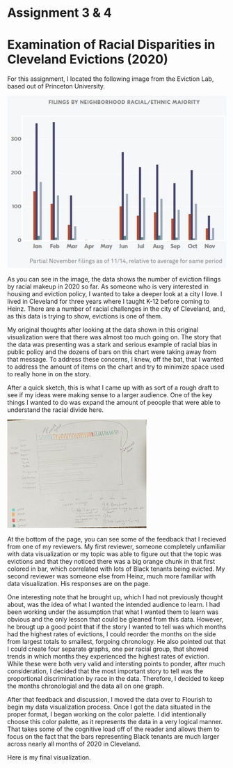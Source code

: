 # Assignment 3 & 4 

# Examination of Racial Disparities in Cleveland Evictions (2020)

For this assignment, I located the following image from the Eviction Lab, based out of Princeton University.  

![screenshot](test1.jpg)

As you can see in the image, the data shows the number of eviction filings by racial makeup in 2020 so far.  As someone who is very interested in housing and eviction policy, I wanted to take a deeper look at a city I love.  I lived in Cleveland for three years where I taught K-12 before coming to Heinz.  There are a number of racial challenges in the city of Cleveland, and, as this data is trying to show, evictions is one of them.  

My original thoughts after looking at the data shown in this original visualization were that there was almost too much going on.  The story that the data was presenting was a stark and serious example of racial bias in public policy and the dozens of bars on this chart were taking away from that message.  To address these concerns, I knew, off the bat, that I wanted to address the amount of items on the chart and try to minimize space used to really hone in on the story.  

After a quick sketch, this is what I came up with as sort of a rough draft to see if my ideas were making sense to a larger audience.  One of the key things I wanted to do was expand the amount of peoople that were able to understand the racial divide here.  

![screenshot](IMG_2606.jpg)

At the bottom of the page, you can see some of the feedback that I recieved from one of my reviewers.  My first reviewer, someone completely unfamiliar with data visualization or my topic was able to figure out that the topic was evictions and that they noticed there was a big orange chunk in that first colored in bar, which correlated with lots of Black tenants being evicted.  My second reviewer was someone else from Heinz, much more familiar with data visualization.  His responses are on the page.  

One interesting note that he brought up, which I had not previously thought about, was the idea of what I wanted the intended audience to learn.  I had been working under the assumption that what I wanted them to learn was obvious and the only lesson that could be gleaned from this data.  However, he brougt up a good point that if the story I wanted to tell was which months had the highest rates of evictions, I could reorder the months on the side from largest totals to smallest, forgoing chronology.  He also pointed out that I could create four separate graphs, one per racial group, that showed trends in which months they experienced the highest rates of eviction.  While these were both very valid and intersting points to ponder, after much consideration, I decided that the most important story to tell was the proportional discrimination by race in the data.  Therefore, I decided to keep the months chronologial and the data all on one graph.

After that feedback and discussion, I moved the data over to Flourish to begin my data visualization process.  Once I got the data situated in the proper format, I began working on the color palette.  I did intentionally choose this color palette, as it represents the data in a very logical manner.  That takes some of the cognitive load off of the reader and allows them to focus on the fact that the bars representing Black tenants are much larger across nearly all months of 2020 in Cleveland. 

Here is my final visualization.

<div class="flourish-embed flourish-chart" data-src="visualisation/4384211"><script src="https://public.flourish.studio/resources/embed.js"></script></div>


